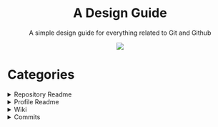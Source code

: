 <div align="center">
  <h1>A Design Guide</h1>
  <p>A simple design guide for everything related to Git and Github</p>
  <img src="https://github.com/MaximFiedler/DesignGuide/assets/114857048/17e65f3b-ac8d-4c2e-bc35-86617f5d2db8">
</div>

# Categories

<details>
<summary>Repository Readme</summary>
<p>Nothing here yet. You can change this by opening a pull request and contributing to this project</p>
</details>

<details>
<summary>Profile Readme</summary>
<p>Nothing here yet. You can change this by opening a pull request and contributing to this project</p>
</details>

<details>
<summary>Wiki</summary>
<p>Nothing here yet. You can change this by opening a pull request and contributing to this project</p>
</details>

<details>
<summary>Commits</summary>
<p>Nothing here yet. You can change this by opening a pull request and contributing to this project</p>
</details>
